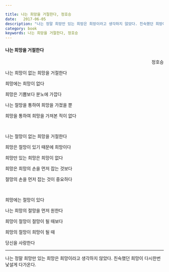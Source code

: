 ```yaml
---

title: 나는 희망을 거절한다, 정호승
date:   2017-06-05
description: "나는 정말 희망만 있는 희망은 희망이라고 생각하지 않았다. 친숙했던 희망이 다시한번 낯설게 다가온다."
category: book
keywords: 나는 희망을 거절한다, 정호승
---
```


#### 나는 희망을 거절한다

<div style="text-align: right">정호승</div>

나는 희망이 없는 희망을 거절한다

희망에는 희망이 없다

희망은 기쁨보다 분노에 가깝다

나는 절망을 통하여 희망을 가졌을 뿐

희망을 통하여 희망을 가져본 적이 없다

<br>

나는 절망이 없는 희망을 거절한다

희망은 절망이 있기 때문에 희망이다

희망만 있는 희망은 희망이 없다

희망은 희망의 손을 먼저 잡는 것보다

절망의 손을 먼저 잡는 것이 중요하다

<br>

희망에는 절망이 있다

나는 희망의 절망을 먼저 원한다

희망이 절망이 절망이 될 때보다

희망의 절망이 희망이 될 때

당신을 사랑한다


-----

나는 정말 희망만 있는 희망은 희망이라고 생각하지 않았다. 친숙했던 희망이 다시한번 낯설게 다가온다.


